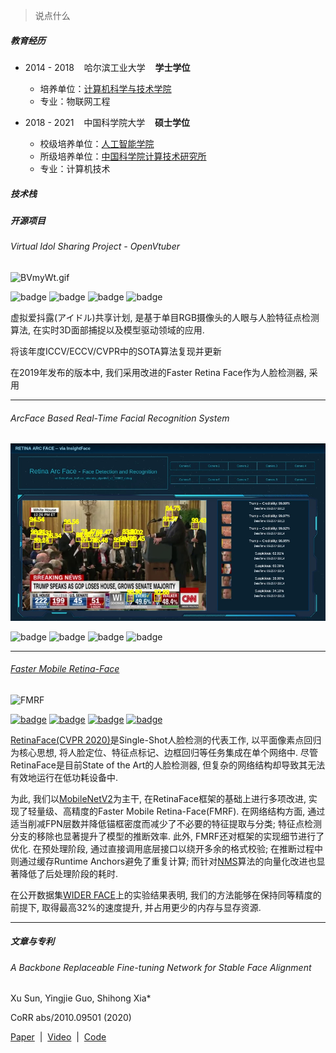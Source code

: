 <style>
.post-container img[alt=badge] {
    display: inline;
    max-width: 100%;
    height: auto;
    margin: auto auto auto auto;
}

.post-container a img:hover, a img[alt=badge]:focus{
    cursor: pointer;
}
</style>

> 说点什么

##### 教育经历

* 2014 - 2018 &nbsp;&nbsp; 哈尔滨工业大学 &nbsp;&nbsp; **学士学位**
  * 培养单位：[计算机科学与技术学院](http://www.cs.hit.edu.cn/)
  * 专业：物联网工程

* 2018 - 2021 &nbsp;&nbsp; 中国科学院大学 &nbsp;&nbsp; **硕士学位**
  * 校级培养单位：[人工智能学院](https://ai.ucas.ac.cn/index.php/zh-cn/)
  * 所级培养单位：[中国科学院计算技术研究所](http://www.ict.cas.cn/)
  * 专业：计算机技术

##### 技术栈

##### 开源项目

###### Virtual Idol Sharing Project - OpenVtuber

![BVmyWt.gif](https://s1.ax1x.com/2020/10/24/BVmyWt.gif)

![badge](https://badgen.net/github/stars/1996scarlet/OpenVtuber?icon=github&color=cyan&scale=1)
![badge](https://badgen.net/github/forks/1996scarlet/OpenVtuber?icon=git&color=orange&scale=1)
![badge](https://badgen.net/github/open-issues/1996scarlet/OpenVtuber?icon=circleci&color=yellow&scale=1)
![badge](https://badgen.net/github/release/1996scarlet/OpenVtuber/stable?icon=docker&color=green&scale=1)

虚拟爱抖露(アイドル)共享计划, 是基于单目RGB摄像头的人眼与人脸特征点检测算法, 在实时3D面部捕捉以及模型驱动领域的应用.

将该年度ICCV/ECCV/CVPR中的SOTA算法复现并更新

在2019年发布的版本中, 我们采用改进的Faster Retina Face作为人脸检测器, 采用

---

###### ArcFace Based Real-Time Facial Recognition System

![ArcFace Demo](/img/github_repo/ArcFace_Multiplex_Recognition.webp)

![badge](https://badgen.net/github/stars/1996scarlet/ArcFace-Multiplex-Recognition?icon=github&color=cyan&scale=1)
![badge](https://badgen.net/github/forks/1996scarlet/ArcFace-Multiplex-Recognition?icon=git&color=orange&scale=1)
![badge](https://badgen.net/github/open-issues/1996scarlet/ArcFace-Multiplex-Recognition?icon=circleci&color=yellow&scale=1)
![badge](https://badgen.net/github/release/1996scarlet/ArcFace-Multiplex-Recognition/stable?icon=docker&color=green&scale=1)

---

###### [Faster Mobile Retina-Face](https://github.com/1996scarlet/faster-mobile-retinaface)

![FMRF](https://s1.ax1x.com/2020/10/24/BVzKvn.jpg)

[![badge](https://badgen.net/github/stars/1996scarlet/faster-mobile-retinaface?icon=github&color=cyan&scale=1)](https://github.com/1996scarlet/faster-mobile-retinaface/stargazers)
[![badge](https://badgen.net/github/forks/1996scarlet/faster-mobile-retinaface?icon=git&color=orange&scale=1)](https://github.com/1996scarlet/faster-mobile-retinaface/network/members)
[![badge](https://badgen.net/github/open-issues/1996scarlet/faster-mobile-retinaface?icon=circleci&color=yellow&scale=1)](https://github.com/1996scarlet/faster-mobile-retinaface/issues)
[![badge](https://badgen.net/github/release/1996scarlet/faster-mobile-retinaface/stable?icon=docker&color=green&scale=1)](https://github.com/1996scarlet/faster-mobile-retinaface/releases)

[RetinaFace(CVPR 2020)](https://openaccess.thecvf.com/content_CVPR_2020/html/Deng_RetinaFace_Single-Shot_Multi-Level_Face_Localisation_in_the_Wild_CVPR_2020_paper.html)是Single-Shot人脸检测的代表工作, 以平面像素点回归为核心思想, 将人脸定位、特征点标记、边框回归等任务集成在单个网络中. 尽管RetinaFace是目前State of the Art的人脸检测器, 但复杂的网络结构却导致其无法有效地运行在低功耗设备中.

为此, 我们以[MobileNetV2](https://openaccess.thecvf.com/content_cvpr_2018/html/Sandler_MobileNetV2_Inverted_Residuals_CVPR_2018_paper.html)为主干, 在RetinaFace框架的基础上进行多项改进, 实现了轻量级、高精度的Faster Mobile Retina-Face(FMRF). 在网络结构方面, 通过适当削减FPN层数并降低锚框密度而减少了不必要的特征提取与分类; 特征点检测分支的移除也显著提升了模型的推断效率. 此外, FMRF还对框架的实现细节进行了优化. 在预处理阶段, 通过直接调用底层接口以绕开多余的格式校验; 在推断过程中则通过缓存Runtime Anchors避免了重复计算; 而针对[NMS](https://www.paperswithcode.com/method/non-maximum-suppression)算法的向量化改进也显著降低了后处理阶段的耗时.

在公开数据集[WIDER FACE](http://shuoyang1213.me/WIDERFACE/)上的实验结果表明, 我们的方法能够在保持同等精度的前提下, 取得最高32%的速度提升, 并占用更少的内存与显存资源.

---

##### 文章与专利

###### A Backbone Replaceable Fine-tuning Network for Stable Face Alignment

Xu Sun, Yingjie Guo, Shihong Xia*

CoRR abs/2010.09501 (2020)

[Paper](https://arxiv.org/abs/2010.09501)&nbsp;&nbsp;\|&nbsp;
[Video](https://www.bilibili.com/video/BV1Pa4y1J7tU)&nbsp;&nbsp;\|&nbsp;
[Code](https://github.com/1996scarlet/OpenVtuber)
